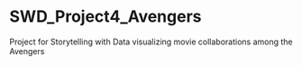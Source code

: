 # SWD_Project4_Avengers

Project for Storytelling with Data visualizing movie collaborations among the Avengers
